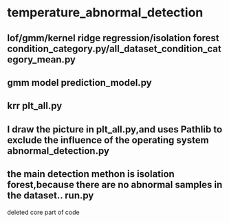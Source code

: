 # temperature_abnormal_detection
lof/gmm/kernel ridge regression/isolation forest
condition_category.py/all_dataset_condition_category_mean.py
----
gmm model
prediction_model.py 
----
krr
plt_all.py
----
I draw the picture in plt_all.py,and uses Pathlib to exclude the influence of the operating system
abnormal_detection.py
----
the main detection methon is isolation forest,because there are no abnormal samples in the dataset..
run.py 
----
deleted core part of code
